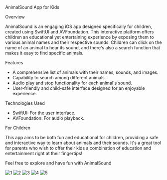  AnimalSound App for Kids

 Overview

AnimalSound is an engaging iOS app designed specifically for children, created using SwiftUI and AVFoundation. This interactive platform offers children an educational yet entertaining experience by exposing them to various animal names and their respective sounds. Children can click on the name of an animal to hear its sound, and there's also a search function that makes it easy to find specific animals.

 Features

- A comprehensive list of animals with their names, sounds, and images.
- Capability to search among different animals.
- Audio play and stop functionality for each animal's sound.
- User-friendly and child-safe interface designed for an enjoyable experience.

 Technologies Used

- SwiftUI: For the user interface.
- AVFoundation: For audio playback.

 For Children

This app aims to be both fun and educational for children, providing a safe and interactive way to learn about animals and their sounds. It's a great tool for parents who wish to offer their kids a combination of education and entertainment right at their fingertips!

Feel free to explore and have fun with AnimalSound

![1](https://github.com/yasarkilicx34/AnimalSounds/assets/83876748/598b1101-41ed-4c9f-9442-6632eaa4a1d3) ![2](https://github.com/yasarkilicx34/AnimalSounds/assets/83876748/57096052-7d2e-4629-b3d1-21b504475fb1)   ![3](https://github.com/yasarkilicx34/AnimalSounds/assets/83876748/4d30a9e1-112a-4a6e-8e6b-dd554f0646bf)   ![4](https://github.com/yasarkilicx34/AnimalSounds/assets/83876748/87f95f29-b347-47d7-8a8e-4866295ba5a2) ![5](https://github.com/yasarkilicx34/AnimalSounds/assets/83876748/dd4eddf1-f64f-4149-95d3-73831aecde4d)











